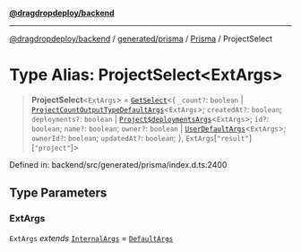 [**@dragdropdeploy/backend**](../../../../../README.md)

***

[@dragdropdeploy/backend](../../../../../README.md) / [generated/prisma](../../../README.md) / [Prisma](../README.md) / ProjectSelect

# Type Alias: ProjectSelect\<ExtArgs\>

> **ProjectSelect**\<`ExtArgs`\> = [`GetSelect`](../../../runtime/library/type-aliases/GetSelect.md)\<\{ `_count?`: `boolean` \| [`ProjectCountOutputTypeDefaultArgs`](ProjectCountOutputTypeDefaultArgs.md)\<`ExtArgs`\>; `createdAt?`: `boolean`; `deployments?`: `boolean` \| [`Project$deploymentsArgs`](Project$deploymentsArgs.md)\<`ExtArgs`\>; `id?`: `boolean`; `name?`: `boolean`; `owner?`: `boolean` \| [`UserDefaultArgs`](UserDefaultArgs.md)\<`ExtArgs`\>; `ownerId?`: `boolean`; `updatedAt?`: `boolean`; \}, `ExtArgs`\[`"result"`\]\[`"project"`\]\>

Defined in: backend/src/generated/prisma/index.d.ts:2400

## Type Parameters

### ExtArgs

`ExtArgs` *extends* [`InternalArgs`](../../../runtime/library/type-aliases/InternalArgs.md) = [`DefaultArgs`](../../../runtime/library/type-aliases/DefaultArgs.md)
